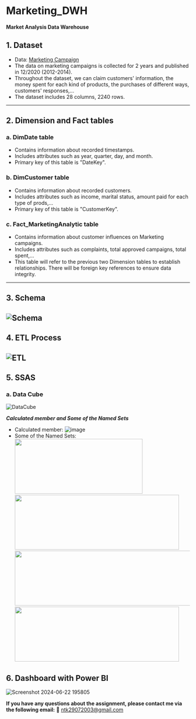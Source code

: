 # Marketing_DWH
 **Market Analysis Data Warehouse**
## 1. Dataset
- Data: [Marketing Campaign](https://github.com/YuehHanChen/Marketing_Analytics/blob/main/marketing_data.csv)
- The data on marketing campaigns is collected for 2 years and published in 12/2020 (2012-2014).
- Throughout the dataset, we can claim customers' information, the money spent for each kind of products, the purchases of different ways, customers' responses,...
- The dataset includes 28 columns, 2240 rows.
--------------------------------------
## 2. Dimension and Fact tables
### a. DimDate table
- Contains information about recorded timestamps.
- Includes attributes such as year, quarter, day, and month.
- Primary key of this table is "DateKey".
### b. DimCustomer table
- Contains information about recorded customers.
- Includes attributes such as income, marital status, amount paid for each type of prods,...
- Primary key of this table is "CustomerKey".
### c. Fact_MarketingAnalytic table
- Contains information about customer influences on Marketing campaigns.
- Includes attributes such as complaints, total approved campaigns, total spent,...
- This table will refer to the previous two Dimension tables to establish relationships.
There will be foreign key references to ensure data integrity.
--------------------------------------
## 3. Schema
![Schema](https://github.com/KhangToof/Marketing_DWH/assets/93634247/a8dfc778-441e-4c36-9b2e-5226c67bc0ea)
--------------------------------------
## 4. ETL Process
![ETL](https://github.com/KhangToof/Marketing_DWH/assets/93634247/55b2b546-eba9-4ee0-9acf-caf606ab2960)
--------------------------------------
## 5. SSAS
### a. Data Cube
![DataCube](https://github.com/KhangToof/Marketing_DWH/assets/93634247/57a4808f-1255-4dac-9dbe-5b3e253d20b9)


**_Calculated member and Some of the Named Sets_**
- Calculated member:
![image](https://github.com/KhangToof/Marketing_DWH/assets/93634247/7c6a287d-3636-4630-bdce-c14d39e1f662)
- Some of the Named Sets:\
<img src="https://github.com/KhangToof/Marketing_DWH/assets/93634247/5ced2a84-d113-4b1a-b7b3-179bf79ce618" width="350" height="150"> <img src="https://github.com/KhangToof/Marketing_DWH/assets/93634247/7986e44f-e4d9-4e34-b26d-a55cb9ba41b0" width="450" height="150"> <img src="https://github.com/KhangToof/Marketing_DWH/assets/93634247/77e2482a-c625-483b-8384-7084b7208c25" width="500" height="150"> <img src="https://github.com/KhangToof/Marketing_DWH/assets/93634247/5548f753-18f2-4c61-9cc2-4f3d9644fdcb" width="450" height="150">

## 6. Dashboard with Power BI
![Screenshot 2024-06-22 195805](https://github.com/KhangToof/Marketing_DWH/assets/93634247/a24ab8f1-012b-49a3-b913-312a83a38c41)





**If you have any questions about the assignment, please contact me via the following email:** 
💬︎ ntk29072003@gmail.com
